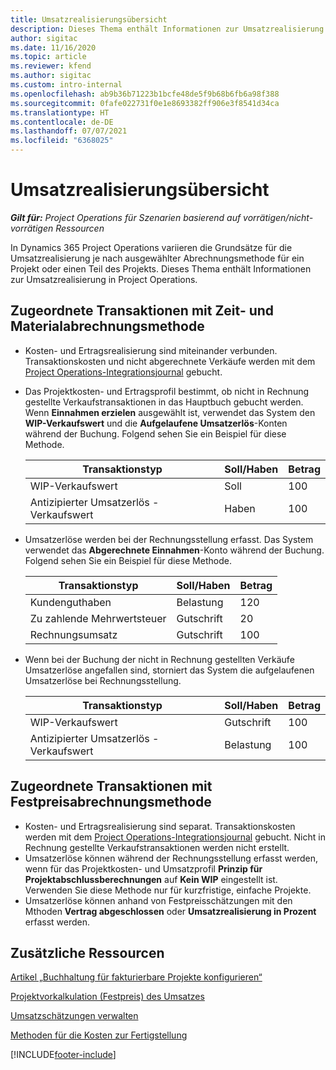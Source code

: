 ```yaml
---
title: Umsatzrealisierungsübersicht
description: Dieses Thema enthält Informationen zur Umsatzrealisierung in Project Operations.
author: sigitac
ms.date: 11/16/2020
ms.topic: article
ms.reviewer: kfend
ms.author: sigitac
ms.custom: intro-internal
ms.openlocfilehash: ab9b36b71223b1bcfe48de5f9b68b6fb6a98f388
ms.sourcegitcommit: 0fafe022731f0e1e8693382ff906e3f8541d34ca
ms.translationtype: HT
ms.contentlocale: de-DE
ms.lasthandoff: 07/07/2021
ms.locfileid: "6368025"
---
```

# <a name="revenue-recognition-overview"></a>Umsatzrealisierungsübersicht

_**Gilt für:** Project Operations für Szenarien basierend auf vorrätigen/nicht-vorrätigen Ressourcen_

In Dynamics 365 Project Operations variieren die Grundsätze für die Umsatzrealisierung je nach ausgewählter Abrechnungsmethode für ein Projekt oder einen Teil des Projekts. Dieses Thema enthält Informationen zur Umsatzrealisierung in Project Operations.

## <a name="transactions-accounted-using-time-and-material-billing-method"></a>Zugeordnete Transaktionen mit Zeit- und Materialabrechnungsmethode

- Kosten- und Ertragsrealisierung sind miteinander verbunden. Transaktionskosten und nicht abgerechnete Verkäufe werden mit dem [Project Operations-Integrationsjournal](../project-accounting/project-operations-integration-journal.md) gebucht.
- Das Projektkosten- und Ertragsprofil bestimmt, ob nicht in Rechnung gestellte Verkaufstransaktionen in das Hauptbuch gebucht werden. Wenn **Einnahmen erzielen** ausgewählt ist, verwendet das System den **WIP-Verkaufswert** und die **Aufgelaufene Umsatzerlös**-Konten während der Buchung. Folgend sehen Sie ein Beispiel für diese Methode.  

  | Transaktionstyp | Soll/Haben | Betrag |
  | --- | --- | --- |
  | WIP-Verkaufswert | Soll | 100 |
  | Antizipierter Umsatzerlös - Verkaufswert | Haben | 100 |

- Umsatzerlöse werden bei der Rechnungsstellung erfasst. Das System verwendet das **Abgerechnete Einnahmen**-Konto während der Buchung. Folgend sehen Sie ein Beispiel für diese Methode.  

  | Transaktionstyp | Soll/Haben | Betrag |
  | --- | --- | --- |
  | Kundenguthaben | Belastung | 120 |
  | Zu zahlende Mehrwertsteuer | Gutschrift | 20 |
  | Rechnungsumsatz | Gutschrift | 100 |

- Wenn bei der Buchung der nicht in Rechnung gestellten Verkäufe Umsatzerlöse angefallen sind, storniert das System die aufgelaufenen Umsatzerlöse bei Rechnungsstellung.

  | Transaktionstyp | Soll/Haben | Betrag |
  | --- | --- | --- |
  | WIP-Verkaufswert | Gutschrift | 100 |
  | Antizipierter Umsatzerlös - Verkaufswert | Belastung | 100 |

## <a name="transactions-accounted-using-the-fixed-price-billing-method"></a>Zugeordnete Transaktionen mit Festpreisabrechnungsmethode

- Kosten- und Ertragsrealisierung sind separat. Transaktionskosten werden mit dem [Project Operations-Integrationsjournal](../project-accounting/project-operations-integration-journal.md) gebucht. Nicht in Rechnung gestellte Verkaufstransaktionen werden nicht erstellt.
- Umsatzerlöse können während der Rechnungsstellung erfasst werden, wenn für das Projektkosten- und Umsatzprofil **Prinzip für Projektabschlussberechnungen** auf **Kein WIP** eingestellt ist. Verwenden Sie diese Methode nur für kurzfristige, einfache Projekte.
- Umsatzerlöse können anhand von Festpreisschätzungen mit den Mthoden **Vertrag abgeschlossen** oder **Umsatzrealisierung in Prozent** erfasst werden.

## <a name="additional-resources"></a>Zusätzliche Ressourcen
[Artikel „Buchhaltung für fakturierbare Projekte konfigurieren“](../project-accounting/configure-accounting-billable-projects.md)

[Projektvorkalkulation (Festpreis) des Umsatzes](rev-rec-percentage-completion-method.md)

[Umsatzschätzungen verwalten](rev-rec-completed-contract-method.md)

[Methoden für die Kosten zur Fertigstellung](cost-complete-methods.md)


[!INCLUDE[footer-include](../includes/footer-banner.md)]